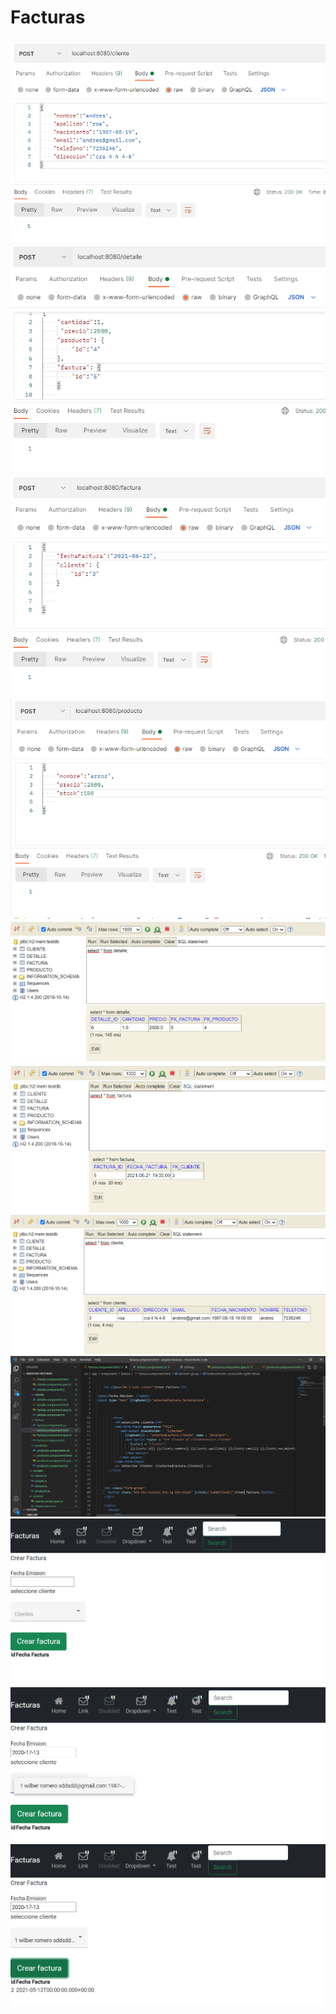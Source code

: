 # Facturas
![](img/post-cliente.png)![](img/post-detalle.png)![](img/post-factura.png)![](img/post-producto.png)![](img/db-detalle.png)![](img/db-factura.png)![](img/db-cliente.png)![](img/angular1.png)![](img/angular2.png)![](img/angular3.png)![](img/angular4.png)
